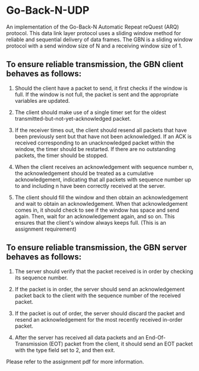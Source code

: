 # Go-Back-N-UDP
An implementation of the Go-Back-N Automatic Repeat reQuest (ARQ) protocol. This data link layer protocol
uses a sliding window method for reliable and sequential delivery of data frames. The GBN is a sliding
window protocol with a send window size of N and a receiving window size of 1.

## To ensure reliable transmission, the GBN client behaves as follows:

 1. Should the client have a packet to send, it first checks if the window is full. If the window is not full, the
    packet is sent and the appropriate variables are updated.

 2. The client should make use of a single timer set for the oldest transmitted-but-not-yet-acknowledged packet.

 3. If the receiver times out, the client should resend all packets that have been previously sent but that have
    not been acknowledged. If an ACK is received corresponding to an unacknowledged packet within the window, the
    timer should be restarted. If there are no outstanding packets, the timer should be stopped.

 4. When the client receives an acknowledgement with sequence number n, the acknowledgement should be treated as a
    cumulative acknowledgement, indicating that all packets with sequence number up to and including n have been
    correctly received at the server.

 5. The client should fill the window and then obtain an acknowledgement and wait to obtain an acknowledgement.
    When that acknowledgement comes in, it should check to see if the window has space and send again. Then, wait
    for an acknowledgement again, and so on. This ensures that the client's window always keeps full. (This is an
    assignment requirement)
   
## To ensure reliable transmission, the GBN server behaves as follows:

  1. The server should verify that the packet received is in order by checking its sequence number.

  2. If the packet is in order, the server should send an acknowledgement packet back to the client with the
  sequence number of the received packet.

  3. If the packet is out of order, the server should discard the packet and resend an acknowledgement for the most
  recently received in-order packet.

  4. After the server has received all data packets and an End-Of-Transmission (EOT) packet from the client, it
  should send an EOT packet with the type field set to 2, and then exit.
  
Please refer to the assignment pdf for more information. 

